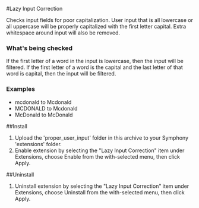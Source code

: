 #Lazy Input Correction

Checks input fields for poor capitalization.  User input that is all lowercase or all uppercase will be properly capitalized with the first letter capital. Extra whitespace around input will also be removed.

### What's being checked

If the first letter of a word in the input is lowercase, then the input will be filtered.
If the first letter of a word is the capital and the last letter of that word is capital, then the input will be filtered.

### Examples

- mcdonald to Mcdonald
- MCDONALD to Mcdonald
- McDonald to McDonald

##Install

1. Upload the 'proper_user_input' folder in this archive to your Symphony
   'extensions' folder.
2. Enable extension by selecting the "Lazy Input Correction" item under Extensions, choose Enable
   from the with-selected menu, then click Apply.

##Uninstall

1. Uninstall extension by selecting the "Lazy Input Correction" item under Extensions, choose Uninstall from the with-selected menu, then click Apply.
